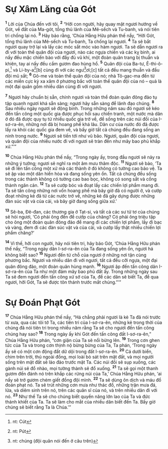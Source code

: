 # Sự Xâm Lăng của Gót
<sup><b>1</b></sup> Lời của Chúa đến với tôi, <sup><b>2</b></sup> “Hỡi con người, hãy quay mặt ngươi hướng về Gót, về đất của Ma-gót, tổng thủ lãnh của Mê-sếch và Tu-banh, và nói tiên tri chống lại nó. <sup><b>3</b></sup> Hãy bảo rằng, ‘Chúa Hằng Hữu phán thế nầy, “Hỡi Gót, tổng thủ lãnh của Mê-sếch và Tu-banh, Ta chống lại ngươi. <sup><b>4</b></sup> Ta sẽ bắt ngươi quay trở lại và lấy các móc sắt móc vào hàm ngươi. Ta sẽ dẫn ngươi ra đi với toàn thể quân đội của ngươi, nào các ngựa chiến và các kỵ binh, ai nấy đều mặc chiến bào với đầy đủ vũ khí, một đoàn quân trang bị thuẫn và khiên, tay ai nấy đều cầm gươm đao hùng hổ. <sup><b>5</b></sup> Quân đội của Ba-tư, Ê-thi-ô-pi,[^1] và Li-by-a[^2][b] cùng đi với các ngư[^3]ơi;[c] tất cả đều mang thuẫn và đầu đội mũ sắt; <sup><b>6</b></sup> Gô-me và toàn thể quân đội của nó; nhà Tô-gạc-ma đến từ các miền cực kỳ xa xăm ở phương bắc với toàn thể quân đội của nó – quả là một đại quân gồm nhiều dân cùng đi với ngươi.

<sup><b>7</b></sup> Ngươi hãy chuẩn bị sẵn, chính ngươi và toàn thể đoàn quân đông đảo tụ tập quanh ngươi khá sẵn sàng; ngươi hãy sẵn sàng để lãnh đạo chúng. <sup><b>8</b></sup> Sau nhiều ngày ngươi sẽ động binh. Trong những năm sau đó ngươi sẽ kéo đến tấn công một quốc gia được phục hồi sau chiến tranh, một nước mà dân ở đó đã được quy tụ từ nhiều quốc gia trở về, để sống trên các núi đồi của I-sơ-ra-ên, những nơi đã bị hoang phế khá lâu. Dân cư của nước đó đã được lấy ra khỏi các quốc gia đem về, và bấy giờ tất cả chúng đều đang sống an ninh trong nước. <sup><b>9</b></sup> Ngươi sẽ tiến tới như vũ bão. Ngươi, quân đội của ngươi, và quân đội của nhiều nước đi với ngươi sẽ tràn đến như mây bao phủ khắp xứ.”’”

<sup><b>10</b></sup> Chúa Hằng Hữu phán thế nầy, “Trong ngày ấy, trong đầu ngươi sẽ nảy ra những ý tưởng; ngươi sẽ nghĩ ra một âm mưu thâm độc. <sup><b>11</b></sup> Ngươi sẽ bảo, ‘Ta sẽ đi lên tấn công một xứ mà các thành ở đó không có tường cao bảo vệ. Ta sẽ ập vào một dân hiền hòa và đang sống yên ổn. Tất cả chúng đều sống trong các thành không có tường cao bao bọc, không có song sắt và cổng thành ngăn cản. <sup><b>12</b></sup> Ta sẽ cướp bóc và đoạt lấy các chiến lợi phẩm mang đi. Ta sẽ tấn công những nơi vốn hoang phế mà bây giờ đã có người ở, và cướp đoạt những kẻ đã từ các nước trở về, những kẻ đã gây dựng được những đàn súc vật và của cải, và bây giờ đang sống giữa xứ.’

<sup><b>13</b></sup> Sê-ba, Ðê-đan, các thương gia ở Tạt-si, và tất cả các sư tử tơ của chúng sẽ hỏi ngươi, ‘Có phải ông đến để cướp của chăng? Có phải ông triệu tập cho ông một đoàn quân đông đảo để mang đi các chiến lợi phẩm, lấy đi bạc và vàng, đem đi các đàn súc vật và của cải, và cướp lấy thật nhiều chiến lợi phẩm chăng?’

<sup><b>14</b></sup> Vì thế, hỡi con người, hãy nói tiên tri, hãy bảo Gót, ‘Chúa Hằng Hữu phán thế nầy, “Trong ngày dân I-sơ-ra-ên của Ta đang sống yên ổn, ngươi há không biết sao? <sup><b>15</b></sup> Ngươi đến từ chỗ của ngươi ở những nơi tận cùng phương bắc. Ngươi và nhiều dân đi với ngươi, tất cả đều cỡi ngựa, một đại quân đông đảo, một đoàn quân hùng mạnh. <sup><b>16</b></sup> Ngươi ập đến tấn công dân I-sơ-ra-ên của Ta như một đám mây bao phủ đất ấy. Trong những ngày sau Ta sẽ đem ngươi đến tấn công xứ sở của Ta, để các dân sẽ biết Ta, để qua ngươi, hỡi Gót, Ta sẽ được tôn thánh trước mắt chúng.”’”

# Sự Ðoán Phạt Gót
<sup><b>17</b></sup> Chúa Hằng Hữu phán thế nầy, “Há chẳng phải ngươi là kẻ Ta đã nói trước từ xưa, qua các tôi tớ Ta, các tiên tri của I-sơ-ra-ên, những kẻ trong thời của chúng đã nói tiên tri trong nhiều năm rằng Ta sẽ cho ngươi đến tấn công chúng hay sao? <sup><b>18</b></sup> Trong ngày ấy khi Gót đến tấn công đất I-sơ-ra-ên,” Chúa Hằng Hữu phán, “cơn giận của Ta sẽ nổi bừng lên. <sup><b>19</b></sup> Trong cơn ghen tức của Ta và trong cơn thịnh nộ bừng bừng của Ta, Ta phán, ‘Trong ngày ấy sẽ có một cơn động đất dữ dội trong đất I-sơ-ra-ên. <sup><b>20</b></sup> Cá dưới biển, chim trên trời, thú ngoài đồng, mọi loài bò sát trên mặt đất, và mọi người sống trên mặt đất sẽ lảo đảo trước mặt Ta. Các núi đồi sẽ sụp xuống, các gành núi sẽ đổ nhào, mọi tường thành sẽ đổ xuống. <sup><b>21</b></sup> Ta sẽ gọi một thanh gươm đến đánh nó trên khắp các rừng núi của Ta,’ Chúa Hằng Hữu phán, ‘ai nấy sẽ trở gươm chém giết đồng đội mình. <sup><b>22</b></sup> Ta sẽ dùng ôn dịch và máu đổ đoán phạt nó. Ta sẽ trút những cơn mưa như thác đổ, những trận mưa đá, lửa, và diêm sinh trên nó, trên các quân sĩ của nó, và trên nhiều dân đi với nó. <sup><b>23</b></sup> Như thế Ta sẽ cho chúng biết quyền năng lớn lao của Ta và đức thánh khiết của Ta. Ta sẽ làm cho mắt của nhiều dân biết đến Ta. Bấy giờ chúng sẽ biết rằng Ta là Chúa.’”

[^1]: nt: Cút
[^2]: nt: Pút
[^3]: nt: chúng (đội quân nói đến ở câu trên)
